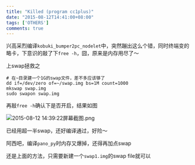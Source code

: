 ```yaml
---
title: "Killed (program cc1plus)"
date: "2015-08-12T14:41:00+08:00"
tags: ['OTHERS']
comments: true
---
```



兴高采烈编译`kobuki_bumper2pc_nodelet`中，突然蹦出这么个错，同时终端变的略卡，下意识的敲了下`free -h`，囧，原来是内存用尽了～

上swap拯救之

    # 在~目录建一个1G的swap文件，差不多应该够了
    dd if=/dev/zero of=~/swap.img bs=1M count=1000
    mkswap swap.img
    sudo swapon swap.img

再敲`free -h`确认下是否开启，结果如图

![2015-08-12 14:39:22屏幕截图.png](http://7xivdp.com1.z0.glb.clouddn.com/2015/08/1834023921.png_xyz)

已经用超一半swap，还好编译通过，好险～

阿西吧，编译`pano_py`时内存又爆掉，还得再加点swap

还是上面的方法，只需要新建一个`swap1.img`的swap file就可以